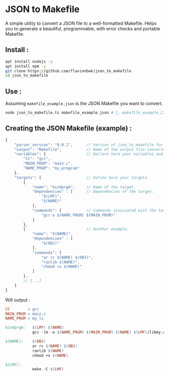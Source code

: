 # JSON to Makefile
A simple utility to convert a JSON file to a well-formatted Makefile.
Helps you to generate a beautiful, programmable, with error checks and portable Makefile.

## Install :

```bash
apt install nodejs -y
apt install npm -y
git clone https://github.com/flavienbwk/json_to_makefile
cd json_to_makefile
```

## Use :

Assuming `makefile_example.json` is the JSON Makefile you want to convert.
```bash
node json_to_makefile.ts makefile_example.json # [, makefile_example_2.json[, makefile_example_3.json ...]]
```


## Creating the JSON Makefile (example) :

```javascript
{
    "parser_version": "0.0.1",      // Version of json_to_makefile for which the JSON has been designed.
    "output": "Makefile",           // Name of the output file converted.
    "variables": {                  // Declare here your variables and their values.
        "CC": "gcc",
        "MAIN_PRGM": "main.c",
        "NAME_PRGM": "my_program"
    },
    "targets": [                    // Define here your targets.
        {
            "name": "bindprgm",     // Name of the target.
            "dependencies" : [      // Dependencies of the target.
                "$(LMY)",
                "$(NAME)"
            ],
            "commands": [           // Commands associated with the target.
                "gcc-o $(NAME_PRGM) $(MAIN_PRGM)"
            ]
        },
        {                           // Another example.
            "name": "$(NAME)",
            "dependencies" : [
                "$(OBJ)"
            ],
            "commands": [
                "ar rc $(NAME) $(OBJ)",
                "ranlib $(NAME)",
                "chmod +x $(NAME)"
            ]
        },
        // [...]
    ]
}
```

Will output :

```Makefile
CC        = gcc
MAIN_PRGM = main.c
NAME_PRGM = my_ls

bindprgm:   $(LMY) $(NAME) 
            gcc -lm -o $(NAME_PRGM) $(MAIN_PRGM) $(NAME) $(LMY)/libmy.a

$(NAME):    $(OBJ) 
            ar rc $(NAME) $(OBJ)
            ranlib $(NAME)
            chmod +x $(NAME)

$(LMY):     
            make -C $(LMY)

```
